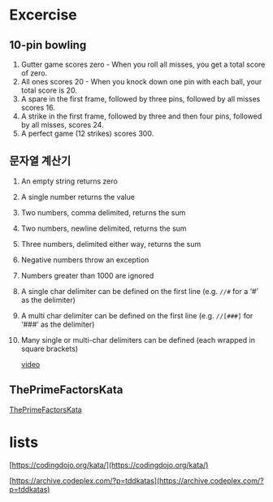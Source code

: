 # Excercise

## 10-pin bowling

1. Gutter game scores zero - When you roll all misses, you get a total score of zero.
2. All ones scores 20 - When you knock down one pin with each ball, your total score is 20.
3. A spare in the first frame, followed by three pins, followed by all misses scores 16.
4. A strike in the first frame, followed by three and then four pins, followed by all misses, scores 24.
5. A perfect game (12 strikes) scores 300.

## 문자열 계산기

1. An empty string returns zero

2. A single number returns the value

3. Two numbers, comma delimited, returns the sum

4. Two numbers, newline delimited, returns the sum

5. Three numbers, delimited either way, returns the sum

6. Negative numbers throw an exception

7. Numbers greater than 1000 are ignored

8. A single char delimiter can be defined on the first line (e.g. `//#` for a ‘#’ as the delimiter)

9. A multi char delimiter can be defined on the first line (e.g. `//[###]` for ‘###’ as the delimiter)

10. Many single or multi-char delimiters can be defined (each wrapped in square brackets)

    [video](https://osherove.com/tdd-kata-1/)

## ThePrimeFactorsKata

[ThePrimeFactorsKata](http://www.butunclebob.com/ArticleS.UncleBob.ThePrimeFactorsKata)

# lists

[https://codingdojo.org/kata/](https://codingdojo.org/kata/)

[https://archive.codeplex.com/?p=tddkatas](https://archive.codeplex.com/?p=tddkatas)